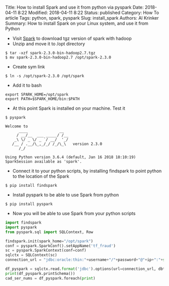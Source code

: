 Title: How to install Spark and use it from python via pyspark
Date: 2018-04-11 8:22
Modified: 2018-04-11 8:22
Status: published
Category: How To article
Tags: python, spark, pyspark
Slug: install_spark
Authors: Al Krinker
Summary: How to install Spark on your Linux system, and use it from Python

- Visit [Spark](http://spark.apache.org/downloads.html) to download tgz version of spark with hadoop
- Unzip and move it to /opt directory
```commandline
$ tar -xzf spark-2.3.0-bin-hadoop2.7.tgz
$ mv spark-2.3.0-bin-hadoop2.7 /opt/spark-2.3.0
```
- Create sym link
```commandline
$ ln -s /opt/spark-2.3.0 /opt/spark
```
- Add it to bash
```commandline
export SPARK_HOME=/opt/spark
export PATH=$SPARK_HOME/bin:$PATH
```
- At this point Spark is installed on your machine. Test it
```commandline
$ pyspark

Welcome to
      ____              __
     / __/__  ___ _____/ /__
    _\ \/ _ \/ _ `/ __/  '_/
   /__ / .__/\_,_/_/ /_/\_\   version 2.3.0
      /_/

Using Python version 3.6.4 (default, Jan 16 2018 18:10:19)
SparkSession available as 'spark'.
```
- Connect it to your python scripts, by installing findspark to point python to the location of the Spark
```commandline
$ pip install findspark
```
- Install pyspark to be able to use Spark from python
```commandline
$ pip install pyspark
```
- Now you will be able to use Spark from your python scripts
```python
import findspark
import pyspark
from pyspark.sql import SQLContext, Row

findspark.init(spark_home="/opt/spark")
conf = pyspark.SparkConf().setAppName('tf_fraud')
sc = pyspark.SparkContext(conf=conf)
sqlctx = SQLContext(sc)
connection_url = "jdbc:oracle:thin:"+username+"/"+password+"@"+ip+":"+str(port)+"/"+SID

df_pyspark = sqlctx.read.format('jdbc').options(url=connection_url, dbtable="employee", driver="oracle.jdbc.OracleDriver").load()
print(df_pyspark.printSchema())
cad_ser_nums = df_pyspark.foreach(print)
```
